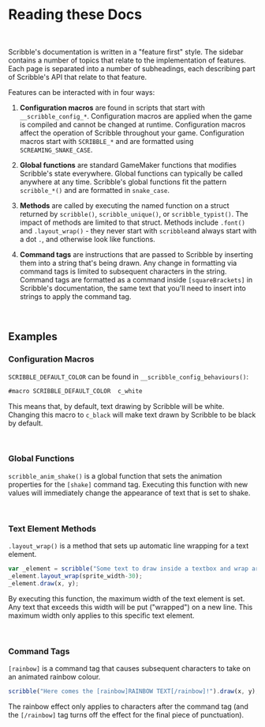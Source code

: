 # Reading these Docs

&nbsp;

Scribble's documentation is written in a "feature first" style. The sidebar contains a number of topics that relate to the implementation of features. Each page is separated into a number of subheadings, each describing part of Scribble's API that relate to that feature.

Features can be interacted with in four ways:

1. **Configuration macros** are found in scripts that start with `__scribble_config_*`. Configuration macros are applied when the game is compiled and cannot be changed at runtime. Configuration macros affect the operation of Scribble throughout your game. Configuration macros start with `SCRIBBLE_*` and are formatted using `SCREAMING_SNAKE_CASE`.

2. **Global functions** are standard GameMaker functions that modifies Scribble's state everywhere. Global functions can typically be called anywhere at any time. Scribble's global functions fit the pattern `scribble_*()` and are formatted in `snake_case`.

3. **Methods** are called by executing the named function on a struct returned by `scribble()`, `scribble_unique()`, or `scribble_typist()`. The impact of methods are limited to that struct. Methods include `.font()` and `.layout_wrap()` - they never start with `scribble`and always start with a dot `.`, and otherwise look like functions.

4. **Command tags** are instructions that are passed to Scribble by inserting them into a string that's being drawn. Any change in formatting via command tags is limited to subsequent characters in the string. Command tags are formatted as a command inside `[squareBrackets]` in Scribble's documentation, the same text that you'll need to insert into strings to apply the command tag.


&nbsp;

## Examples

### Configuration Macros

`SCRIBBLE_DEFAULT_COLOR` can be found in `__scribble_config_behaviours()`:

```js
#macro SCRIBBLE_DEFAULT_COLOR  c_white
```

This means that, by default, text drawing by Scribble will be white. Changing this macro to `c_black` will make text drawn by Scribble to be black by default.

&nbsp;

### Global Functions

`scribble_anim_shake()` is a global function that sets the animation properties for the `[shake]` command tag. Executing this function with new values will immediately change the appearance of text that is set to shake.

&nbsp;

### Text Element Methods

`.layout_wrap()` is a method that sets up automatic line wrapping for a text element.

```js
var _element = scribble("Some text to draw inside a textbox and wrap around.");
_element.layout_wrap(sprite_width-30);
_element.draw(x, y);
```

By executing this function, the maximum width of the text element is set. Any text that exceeds this width will be put ("wrapped") on a new line. This maximum width only applies to this specific text element.

&nbsp;

### Command Tags

`[rainbow]` is a command tag that causes subsequent characters to take on an animated rainbow colour.

```js
scribble("Here comes the [rainbow]RAINBOW TEXT[/rainbow]!").draw(x, y);
```

The rainbow effect only applies to characters after the command tag (and the `[/rainbow]` tag turns off the effect for the final piece of punctuation).